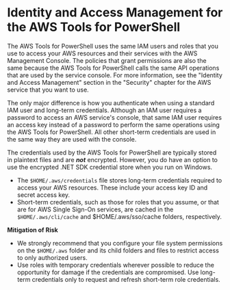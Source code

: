 # Identity and Access Management for the AWS Tools for PowerShell<a name="pstools-security-iam"></a>

The AWS Tools for PowerShell uses the same IAM users and roles that you use to access your AWS resources and their services with the AWS Management Console\. The policies that grant permissions are also the same because the AWS Tools for PowerShell calls the same API operations that are used by the service console\. For more information, see the "Identity and Access Management" section in the "Security" chapter for the AWS service that you want to use\.

The only major difference is how you authenticate when using a standard IAM user and long\-term credentials\. Although an IAM user requires a password to access an AWS service's console, that same IAM user requires an access key instead of a password to perform the same operations using the AWS Tools for PowerShell\. All other short\-term credentials are used in the same way they are used with the console\.

The credentials used by the AWS Tools for PowerShell are typically stored in plaintext files and are ***not*** encrypted\. However, you do have an option to use the encrypted \.NET SDK credential store when you run on Windows\.
+ The `$HOME/.aws/credentials` file stores long\-term credentials required to access your AWS resources\. These include your access key ID and secret access key\. 
+ Short\-term credentials, such as those for roles that you assume, or that are for AWS Single Sign\-On services, are cached in the `$HOME/.aws/cli/cache` and $HOME/\.aws/sso/cache folders, respectively\.

**Mitigation of Risk**
+ We strongly recommend that you configure your file system permissions on the `$HOME/.aws` folder and its child folders and files to restrict access to only authorized users\.
+ Use roles with temporary credentials wherever possible to reduce the opportunity for damage if the credentials are compromised\. Use long\-term credentials only to request and refresh short\-term role credentials\.